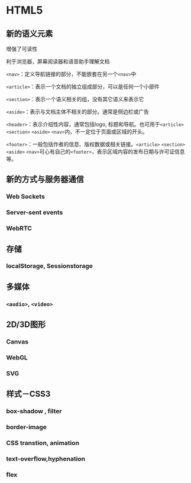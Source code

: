 # HTML5

## 新的语义元素

增强了可读性

利于浏览器，屏幕阅读器和语音助手理解文档

`<nav>`：定义导航链接的部分，不能嵌套在另一个`<nav>`中

`<article>`：表示一个文档的独立组成部分，可以是任何一个小部件

`<section>`：表示一个语义相关的组，没有其它语义来表示它

`<aside>`：表示与文档主体不相关的部分。通常是侧边栏或广告

`<header>`：表示介绍性内容，通常包括logo, 标题和导航。也可用于`<article>` `<section>` `<aside>` `<nav>`内，不一定位于页面或区域的开头。

`<footer>`：一般包括作者的信息、版权数据或相关链接。`<article>` `<section>` `<aside>` `<nav>`可心有自己的`<footer>`，表示区域内容的发布日期与许可证信息等。



## 新的方式与服务器通信

### Web Sockets

### Server-sent events

### WebRTC



## 存储

### localStorage, Sessionstorage



## 多媒体

### `<audio>`, `<video>`



## 2D/3D图形

### Canvas

### WebGL

### SVG



## 样式－CSS3

### box-shadow , filter

### border-image

### CSS transtion, animation

### text-overflow,hyphenation

### flex
